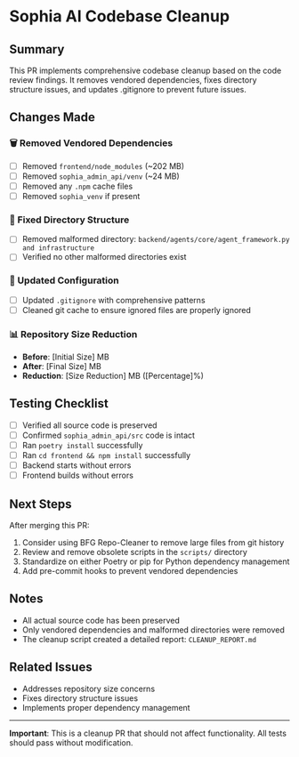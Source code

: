 # Sophia AI Codebase Cleanup

## Summary
This PR implements comprehensive codebase cleanup based on the code review findings. It removes vendored dependencies, fixes directory structure issues, and updates .gitignore to prevent future issues.

## Changes Made

### 🗑️ Removed Vendored Dependencies
- [ ] Removed `frontend/node_modules` (~202 MB)
- [ ] Removed `sophia_admin_api/venv` (~24 MB)
- [ ] Removed any `.npm` cache files
- [ ] Removed `sophia_venv` if present

### 🔧 Fixed Directory Structure
- [ ] Removed malformed directory: `backend/agents/core/agent_framework.py and infrastructure`
- [ ] Verified no other malformed directories exist

### 📝 Updated Configuration
- [ ] Updated `.gitignore` with comprehensive patterns
- [ ] Cleaned git cache to ensure ignored files are properly ignored

### 📊 Repository Size Reduction
- **Before**: [Initial Size] MB
- **After**: [Final Size] MB
- **Reduction**: [Size Reduction] MB ([Percentage]%)

## Testing Checklist
- [ ] Verified all source code is preserved
- [ ] Confirmed `sophia_admin_api/src` code is intact
- [ ] Ran `poetry install` successfully
- [ ] Ran `cd frontend && npm install` successfully
- [ ] Backend starts without errors
- [ ] Frontend builds without errors

## Next Steps
After merging this PR:
1. Consider using BFG Repo-Cleaner to remove large files from git history
2. Review and remove obsolete scripts in the `scripts/` directory
3. Standardize on either Poetry or pip for Python dependency management
4. Add pre-commit hooks to prevent vendored dependencies

## Notes
- All actual source code has been preserved
- Only vendored dependencies and malformed directories were removed
- The cleanup script created a detailed report: `CLEANUP_REPORT.md`

## Related Issues
- Addresses repository size concerns
- Fixes directory structure issues
- Implements proper dependency management

---
**Important**: This is a cleanup PR that should not affect functionality. All tests should pass without modification.
